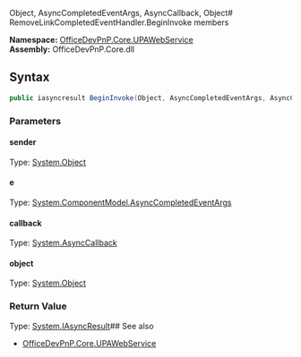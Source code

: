 Object, AsyncCompletedEventArgs, AsyncCallback, Object# RemoveLinkCompletedEventHandler.BeginInvoke members
  

**Namespace:** [OfficeDevPnP.Core.UPAWebService](OfficeDevPnP.Core.UPAWebService.md)  
**Assembly:** OfficeDevPnP.Core.dll  
## Syntax
```C#
public iasyncresult BeginInvoke(Object, AsyncCompletedEventArgs, AsyncCallback, Object)
```
### Parameters
#### sender
Type: [System.Object](System.Object.md) 
#### 
#### e
Type: [System.ComponentModel.AsyncCompletedEventArgs](System.ComponentModel.AsyncCompletedEventArgs.md) 
#### 
#### callback
Type: [System.AsyncCallback](System.AsyncCallback.md) 
#### 
#### object
Type: [System.Object](System.Object.md) 
#### 
### Return Value
Type: [System.IAsyncResult](System.IAsyncResult.md)## See also
- [OfficeDevPnP.Core.UPAWebService](OfficeDevPnP.Core.UPAWebService.md)
